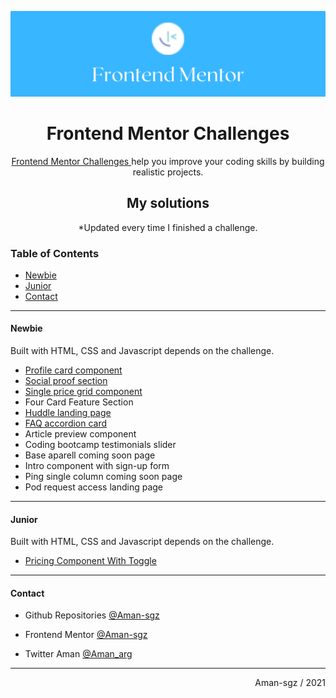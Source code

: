 ![portada frontend mentor](assets/frontend_portada.png)


<h1 align= "center">Frontend Mentor Challenges</h1>

<div align="center">
    <p>    
    <a href="https://www.frontendmentor.io/challenges">
      Frontend Mentor Challenges
    </a></span>
     help you improve your coding skills by building realistic projects.
    </p>
</div>

<div>
<h2 align= "center">My solutions</h2>
<p align= "center">*Updated every time I finished a challenge.</p>
</div>

### Table of Contents
- [Newbie](#newbie) 
- [Junior](#junior)  
- [Contact](#contact)

---

#### Newbie

Built with HTML, CSS and Javascript depends on the challenge.  

- [Profile card component](https://github.com/Aman-sgz/profile-card)
- [Social proof section](https://github.com/Aman-sgz/social-proof-section)
- [Single price grid component](https://github.com/Aman-sgz/single-price-grid-component)
- Four Card Feature Section
- [Huddle landing page](https://github.com/Aman-sgz/Huddle-landing-page)
- [FAQ accordion card](https://github.com/Aman-sgz/faq-accordion-card-main)
- Article preview component
- Coding bootcamp testimonials slider
- Base aparell coming soon page
- Intro component with sign-up form
- Ping single column coming soon page
- Pod request access landing page


---
#### Junior

Built with HTML, CSS and Javascript depends on the challenge.  

- [Pricing Component With Toggle](https://github.com/Aman-sgz/Pricing-Component-With-Toggle)

---

####  Contact

- Github Repositories [@Aman-sgz](https://github.com/Aman-sgz/)

- Frontend Mentor [@Aman-sgz](https://www.frontendmentor.io/profile/Aman-sgz)

- Twitter Aman [@Aman_arg](https://www.twitter.com/Aman_arg)  


---
<div align="right">
    Aman-sgz / 2021
</div>

